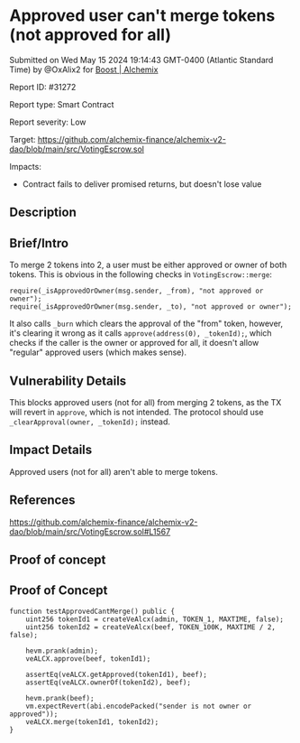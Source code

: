 
# Approved user can't merge tokens (not approved for all)

Submitted on Wed May 15 2024 19:14:43 GMT-0400 (Atlantic Standard Time) by @OxAlix2 for [Boost | Alchemix](https://immunefi.com/bounty/alchemix-boost/)

Report ID: #31272

Report type: Smart Contract

Report severity: Low

Target: https://github.com/alchemix-finance/alchemix-v2-dao/blob/main/src/VotingEscrow.sol

Impacts:
- Contract fails to deliver promised returns, but doesn't lose value

## Description
## Brief/Intro
To merge 2 tokens into 2, a user must be either approved or owner of both tokens. This is obvious in the following checks in `VotingEscrow::merge`:
```
require(_isApprovedOrOwner(msg.sender, _from), "not approved or owner");
require(_isApprovedOrOwner(msg.sender, _to), "not approved or owner");
```
It also calls `_burn` which clears the approval of the "from" token, however, it's clearing it wrong as it calls `approve(address(0), _tokenId);`, which checks if the caller is the owner or approved for all, it doesn't allow "regular" approved users (which makes sense).

## Vulnerability Details
This blocks approved users (not for all) from merging 2 tokens, as the TX will revert in `approve`, which is not intended. The protocol should use `_clearApproval(owner, _tokenId);` instead.

## Impact Details
Approved users (not for all) aren't able to merge tokens.

## References
https://github.com/alchemix-finance/alchemix-v2-dao/blob/main/src/VotingEscrow.sol#L1567

        
## Proof of concept
## Proof of Concept

```
function testApprovedCantMerge() public {
    uint256 tokenId1 = createVeAlcx(admin, TOKEN_1, MAXTIME, false);
    uint256 tokenId2 = createVeAlcx(beef, TOKEN_100K, MAXTIME / 2, false);

    hevm.prank(admin);
    veALCX.approve(beef, tokenId1);

    assertEq(veALCX.getApproved(tokenId1), beef);
    assertEq(veALCX.ownerOf(tokenId2), beef);

    hevm.prank(beef);
    vm.expectRevert(abi.encodePacked("sender is not owner or approved"));
    veALCX.merge(tokenId1, tokenId2);
}
```